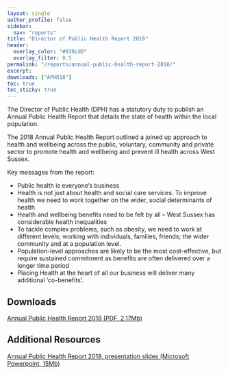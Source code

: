 ```yaml
---
layout: single
author_profile: false
sidebar:
  nav: "reports"
title: "Director of Public Health Report 2018"
header:
  overlay_color: "#038cd0"
  overlay_filter: 0.5
permalink: "/reports/annual-public-health-report-2018/"
excerpt: 
downloads: ["APHR18"]
toc: true
toc_sticky: true
---
```


The Director of Public Health (DPH) has a statutory duty to publish an Annual Public Health Report that details the state of health within the local population. 

The 2018 Annual Public Health Report outlined a joined up approach to health and wellbeing across the public, voluntary, community and private sector to promote health and wellbeing and prevent ill health across West Sussex.

Key messages from the report:

* Public health is everyone’s business
* Health is not just about health and social care services. To improve health we need to work together on the wider, social determinants of health
* Health and wellbeing benefits need to be felt by all – West Sussex has considerable health inequalities
* To tackle complex problems, such as obesity, we need to work at different levels; working with individuals, families, friends; the wider community and at a population level.
* Population-level approaches are likely to be the most cost-effective, but require sustained commitment as benefits are often delivered over a longer time period
* Placing Health at the heart of all our business will deliver many additional ‘co-benefits’.

## Downloads

[Annual Public Health Report 2018 (PDF, 2.17Mb)](/assets/core/APHR-2018-Final.pdf)

## Additional Resources

[Annual Public Health Report 2018, presentation slides (Microsoft Powerpoint, 15Mb)](/assets/core/APHR-2018-Presentation-Slides.pptx)
